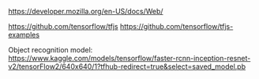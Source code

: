 https://developer.mozilla.org/en-US/docs/Web/




https://github.com/tensorflow/tfjs
https://github.com/tensorflow/tfjs-examples


Object recognition model: https://www.kaggle.com/models/tensorflow/faster-rcnn-inception-resnet-v2/tensorFlow2/640x640/1?tfhub-redirect=true&select=saved_model.pb